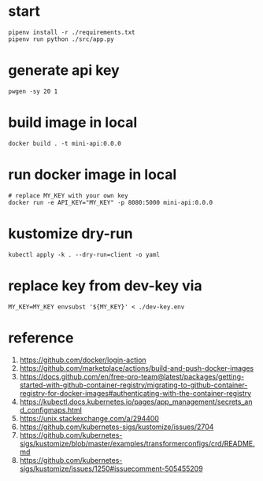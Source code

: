 # start
```console
pipenv install -r ./requirements.txt
pipenv run python ./src/app.py
```

# generate api key
```console
pwgen -sy 20 1
```

# build image in local
```console
docker build . -t mini-api:0.0.0
```

# run docker image in local
```console
# replace MY_KEY with your own key
docker run -e API_KEY="MY_KEY" -p 8080:5000 mini-api:0.0.0
```

# kustomize dry-run
```console
kubectl apply -k . --dry-run=client -o yaml
```

# replace key from dev-key via 
```console
MY_KEY=MY_KEY envsubst '${MY_KEY}' < ./dev-key.env
```

# reference
1. https://github.com/docker/login-action
1. https://github.com/marketplace/actions/build-and-push-docker-images
1. https://docs.github.com/en/free-pro-team@latest/packages/getting-started-with-github-container-registry/migrating-to-github-container-registry-for-docker-images#authenticating-with-the-container-registry
1. https://kubectl.docs.kubernetes.io/pages/app_management/secrets_and_configmaps.html
1. https://unix.stackexchange.com/a/294400
1. https://github.com/kubernetes-sigs/kustomize/issues/2704
1. https://github.com/kubernetes-sigs/kustomize/blob/master/examples/transformerconfigs/crd/README.md
1. https://github.com/kubernetes-sigs/kustomize/issues/1250#issuecomment-505455209